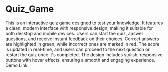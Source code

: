 # Quiz_Game
This is an interactive quiz game designed to test your knowledge. It features a clean, modern interface with responsive design, making it suitable for both desktop and mobile devices. Users can start the quiz, answer questions, and receive instant feedback on their choices. Correct answers are highlighted in green, while incorrect ones are marked in red. The score is updated in real-time, and users can proceed to the next question or restart the quiz once it's completed. The design includes stylish, responsive buttons with hover effects, ensuring a smooth and engaging experience.
Demo Link:

